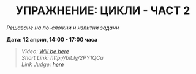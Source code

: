<h1 align="center">УПРАЖНЕНИЕ: ЦИКЛИ - ЧАСТ 2</h1>
<i>Решаване на по-сложни и изпитни задачи</i>
<br>

<p><b>Дата: 12 април, 14:00 - 17:00 часа</b></p>

<blockquote>
    <i>
        Video: <a href="#">Will be here</a>
    </i>
    <br>
    <i>
        Short Link: http://bit.ly/2PY1QCu
    </i>
    <br>
    <i>
        Link Judge: <a href="https://judge.softuni.bg/Contests/Practice/Index/1163#0">here</a>
    </i>
</blockquote>
